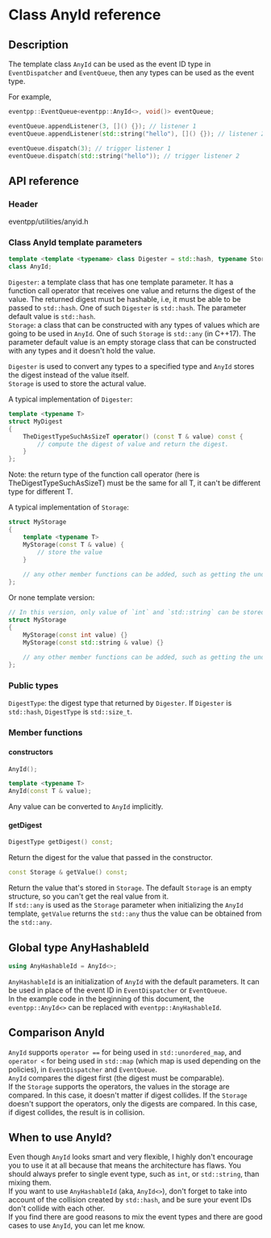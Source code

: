# Class AnyId reference

## Description

The template class `AnyId` can be used as the event ID type in `EventDispatcher` and `EventQueue`, then any types can be used as the event type.

For example,  

```c++
eventpp::EventQueue<eventpp::AnyId<>, void()> eventQueue;

eventQueue.appendListener(3, []() {}); // listener 1
eventQueue.appendListener(std::string("hello"), []() {}); // listener 2

eventQueue.dispatch(3); // trigger listener 1
eventQueue.dispatch(std::string("hello")); // trigger listener 2
```

## API reference

### Header

eventpp/utilities/anyid.h  

### Class AnyId template parameters

```c++
template <template <typename> class Digester = std::hash, typename Storage = EmptyStorage>
class AnyId;
```
`Digester`: a template class that has one template parameter. It has a function call operator that receives one value and returns the digest of the value. The returned digest must be hashable, i.e, it must be able to be passed to `std::hash`. One of such `Digester` is `std::hash`. The parameter default value is `std::hash`.  
`Storage`: a class that can be constructed with any types of values which are going to be used in `AnyId`. One of such `Storage` is `std::any` (in C++17). The parameter default value is an empty storage class that can be constructed with any types and it doesn't hold the value.  

`Digester` is used to convert any types to a specified type and `AnyId` stores the digest instead of the value itself.  
`Storage` is used to store the actural value.  

A typical implementation of `Digester`:  
```c++
template <typename T>
struct MyDigest
{
	TheDigestTypeSuchAsSizeT operator() (const T & value) const {
		// compute the digest of value and return the digest.
	}
};
```
Note: the return type of the function call operator (here is TheDigestTypeSuchAsSizeT) must be the same for all T, it can't be different type for different T.  

A typical implementation of `Storage`:  
```c++
struct MyStorage
{
	template <typename T>
	MyStorage(const T & value) {
		// store the value
	}
	
	// any other member functions can be added, such as getting the underlying value.
};
```
Or none template version:  
```c++
// In this version, only value of `int` and `std::string` can be stored.
struct MyStorage
{
	MyStorage(const int value) {}
	MyStorage(const std::string & value) {}
	
	// any other member functions can be added, such as getting the underlying value.
};
```

### Public types
`DigestType`: the digest type that returned by `Digester`. If `Digester` is `std::hash`, `DigestType` is `std::size_t`.  

### Member functions

#### constructors
```c++
AnyId();

template <typename T>
AnyId(const T & value);
```

Any value can be converted to `AnyId` implicitly.

#### getDigest
```c++
DigestType getDigest() const;
```
Return the digest for the value that passed in the constructor.

```c++
const Storage & getValue() const;
```
Return the value that's stored in `Storage`. The default `Storage` is an empty structure, so you can't get the real value from it.  
If `std::any` is used as the `Storage` parameter when initializing the `AnyId` template, `getValue` returns the `std::any` thus the value can be obtained from the `std::any`.  

## Global type AnyHashableId

```c++
using AnyHashableId = AnyId<>;
```

`AnyHashableId` is an initialization of `AnyId` with the default parameters. It can be used in place of the event ID in `EventDispatcher` or `EventQueue`.  
In the example code in the beginning of this document, the `eventpp::AnyId<>` can be replaced with `eventpp::AnyHashableId`.  

## Comparison AnyId

`AnyId` supports `operator ==` for being used in `std::unordered_map`, and `operator <` for being used in `std::map` (which map is used depending on the policies), in `EventDispatcher` and `EventQueue`.  
`AnyId` compares the digest first (the digest must be comparable).  
If the `Storage` supports the operators, the values in the storage are compared. In this case, it doesn't matter if digest collides.
If the `Storage` doesn't support the operators, only the digests are compared. In this case, if digest collides, the result is in collision.

## When to use AnyId?

Even though `AnyId` looks smart and very flexible, I highly don't encourage you to use it at all because that means the architecture has flaws. You should always prefer to single event type, such as `int`, or `std::string`, than mixing them.  
If you want to use `AnyHashableId` (aka, `AnyId<>`), don't forget to take into account of the collision created by `std::hash`, and be sure your event IDs don't collide with each other.  
If you find there are good reasons to mix the event types and there are good cases to use `AnyId`, you can let me know.  
